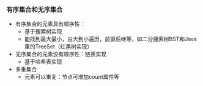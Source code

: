 ### 有序集合和无序集合
- 有序集合的元素具有顺序性：
    - 基于搜索树实现
    - 能找到最大最小，由大到小遍历，前驱后继等，如二分搜索树BST和Java里的TreeSet（红黑树实现）
- 无序集合的元素没有顺序性：链表实现
    - 基于哈希表实现
- 多重集合
    - 元素可以重复：节点可增加count属性等